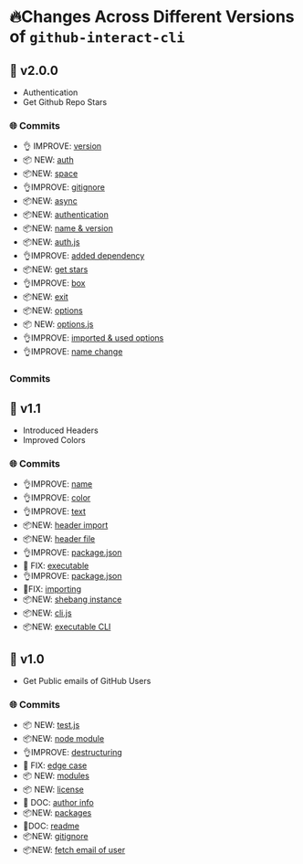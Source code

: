 # 🔥Changes Across Different Versions of `github-interact-cli`

## 🚀 v2.0.0

- Authentication
- Get Github Repo Stars

### 🌐 Commits

- 👌 IMPROVE: [version](https://github.com/msaaddev/github-interact-cli/commit/cb47ac25809168bc3d73d35483fd598388787514)
- 📦 NEW: [auth](https://github.com/msaaddev/github-interact-cli/commit/2449021e69bbeadab1280fb41686824de2638c64)
- 📦NEW: [space](https://github.com/msaaddev/github-interact-cli/commit/db54509551a4268172d561c2a48371fdabb63995)
- 👌IMPROVE: [gitignore](https://github.com/msaaddev/github-interact-cli/commit/6905351352d0e9668f3f679853997890a17f7275)
- 📦NEW: [async](https://github.com/msaaddev/github-interact-cli/commit/4f8614acf73f5d1c5360c706fee977ffa232f647)
- 📦NEW: [authentication](https://github.com/msaaddev/github-interact-cli/commit/f2de25be2107aacda73d0937fe9073c11e54705f)
- 📦NEW: [name & version](https://github.com/msaaddev/github-interact-cli/commit/1032a7c2ddefbc9db9bae9cb1b51112d7f9d9b57)
- 📦NEW: [auth.js](https://github.com/msaaddev/github-interact-cli/commit/6fcb53c639bbd5abdd6e7e33d362989451031476)
- 👌IMPROVE: [added dependency](https://github.com/msaaddev/github-interact-cli/commit/c5f63edecdb85e6bc20fde53c4491cd9e68fd9a6)
- 📦NEW: [get stars](https://github.com/msaaddev/github-interact-cli/commit/19d08d363590e33cc699817ebe20b82cb2fd8649)
- 👌IMPROVE: [box](https://github.com/msaaddev/github-interact-cli/commit/f81daef3a419714cac0cd26aa7950ac6f41936e8)
- 📦NEW: [exit](https://github.com/msaaddev/github-interact-cli/commit/0f1b21cd44f7e3fdafbcf5dc510f22bfe84abe06)
- 📦NEW: [options](https://github.com/msaaddev/github-interact-cli/commit/4510a50390b037f6cb075057780b6b24afd82a83)
- 📦 NEW: [options.js](https://github.com/msaaddev/github-interact-cli/commit/306599c0e13e090c58eea1ef813187dae69cfa1f)
- 👌IMPROVE: [imported & used options](https://github.com/msaaddev/github-interact-cli/commit/ad462f9a911e948ce20f5ca06e81bfb48971e7f2)
- 👌IMPROVE: [name change](https://github.com/msaaddev/github-interact-cli/commit/cbe1e4deac9ee5c26549ba68115a5fe1e541c321)

### Commits

## 🚀 v1.1

- Introduced Headers
- Improved Colors

### 🌐 Commits

- 👌IMPROVE: [name](https://github.com/msaaddev/github-interact-cli/commit/9bf28c8229cc300b4220b04a654ef3b3772feb6e)
- 👌IMPROVE: [color](https://github.com/msaaddev/github-interact-cli/commit/ae545721f844d91fdfb0d925a7596d921b2f332f)
- 👌IMPROVE: [text](https://github.com/msaaddev/github-interact-cli/commit/4d041602ccccf1b7434993a3f6ca9d81cfd6ace7)
- 📦NEW: [header import](https://github.com/msaaddev/github-interact-cli/commit/413e4bfe90c51a0e60f566e79fcbe5e89529832d)
- 📦NEW: [header file](https://github.com/msaaddev/github-interact-cli/commit/da9a6455ee2ac85de1f84ced5be5cde49d7561cf)
- 👌IMPROVE: [package.json](https://github.com/msaaddev/github-interact-cli/commit/cc530c62590a1774d89f6789f2f456194d8a89dc)
- 🐛 FIX: [executable](https://github.com/msaaddev/github-interact-cli/commit/7c2b74179a633c3d3b377770bf88f6ba847fd037)
- 👌IMPROVE: [package.json](https://github.com/msaaddev/github-interact-cli/commit/80361bdbcb2c366a38c1c3f71d02bc29991f0369)
- 🐛FIX: [importing](https://github.com/msaaddev/github-interact-cli/commit/5c1761dafba7239d4d9ad5f0391ecb2ef6fdb8cc)
- 📦NEW: [shebang instance](https://github.com/msaaddev/github-interact-cli/commit/03704b43f8d57320047900f6b1f22a7e05023557)
- 📦NEW: [cli.js](https://github.com/msaaddev/github-interact-cli/commit/8c3597353956904a0f445ea26852156032d6f112)
- 📦NEW: [executable CLI](https://github.com/msaaddev/github-interact-cli/commit/c933c11addaaf9e1bd325b3ecb6dfaaf03ff3893)

## 🚀 v1.0

- Get Public emails of GitHub Users

### 🌐 Commits

- 📦 NEW: [test.js](https://github.com/msaaddev/github-interact-cli/commit/8ae92d500e6d1dc4047ad49ecbd7582240833f3a)
- 📦NEW: [node module](https://github.com/msaaddev/github-interact-cli/commit/1d2e531b6aac0c32bc42c7e9bef4cb348b42034d)
- 👌IMPROVE: [destructuring](https://github.com/msaaddev/github-interact-cli/commit/807edf3b00bf187cfa59581d0207931507d2fad1)
- 🐛 FIX: [edge case](https://github.com/msaaddev/github-interact-cli/commit/bf85e0879e95120a9323559a29217578e575583b)
- 📦 NEW: [modules](https://github.com/msaaddev/github-interact-cli/commit/218fdf99253869141f092b0ebea2196b75226eb4)
- 📦 NEW: [license](https://github.com/msaaddev/github-interact-cli/commit/c780b7b420d4c7bc0538ed6819ea8b5bfeb02798)
- 📖 DOC: [author info](https://github.com/msaaddev/github-interact-cli/commit/b607066f6ae6f79f7fdcac1c0b927e4ac9c2492d)
- 📦NEW: [packages](https://github.com/msaaddev/github-interact-cli/commit/2e8f1267e5a0c0f36f6c97b4f51fdfc24cc98993)
- 📖DOC: [readme](https://github.com/msaaddev/github-interact-cli/commit/ac9099b9b380c26c5befbd9f908a89505f8f26e1)
- 📦NEW: [gitignore](https://github.com/msaaddev/github-interact-cli/commit/1895c25a468371d07de9499331ac93a68f7c3c3f)
- 📦NEW: [fetch email of user](https://github.com/msaaddev/github-interact-cli/commit/20acbde400008f0c0870192b1df651fa366fa01f)
